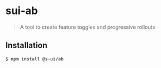 # sui-ab

> A tool to create feature toggles and progressive rollouts

## Installation

```sh
$ npm install @s-ui/ab
```
